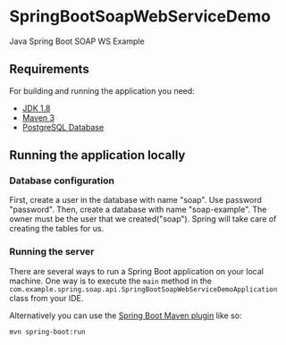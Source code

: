 # SpringBootSoapWebServiceDemo
Java Spring Boot SOAP WS Example

## Requirements

For building and running the application you need:

- [JDK 1.8](http://www.oracle.com/technetwork/java/javase/downloads/jdk8-downloads-2133151.html)
- [Maven 3](https://maven.apache.org)
- [PostgreSQL Database](https://www.postgresql.org/)

## Running the application locally

### Database configuration
First, create a user in the database with name "soap". Use password "password".
Then, create a database with name "soap-example". The owner must be the user that we created("soap").
Spring will take care of creating the tables for us. 

### Running the server 
There are several ways to run a Spring Boot application on your local machine. One way is to execute the `main` method in the `com.example.spring.soap.api.SpringBootSoapWebServiceDemoApplication` class from your IDE.

Alternatively you can use the [Spring Boot Maven plugin](https://docs.spring.io/spring-boot/docs/current/reference/html/build-tool-plugins-maven-plugin.html) like so:

```shell
mvn spring-boot:run
```
